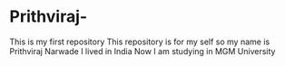 # Prithviraj-
This is my first repository 
This repository is for my self 
so my name is Prithviraj Narwade 
I lived in India 
Now I am studying in MGM University 
